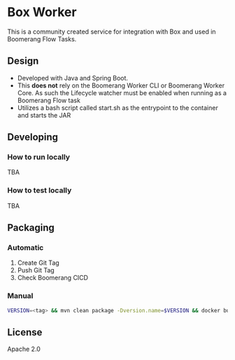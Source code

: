 # Box Worker

This is a community created service for integration with Box and used in Boomerang Flow Tasks.

## Design

- Developed with Java and Spring Boot. 
- This **does not** rely on the Boomerang Worker CLI or Boomerang Worker Core. As such the Lifecycle watcher must be enabled when running as a Boomerang Flow task
- Utilizes a bash script called start.sh as the entrypoint to the container and starts the JAR

## Developing

### How to run locally

TBA

### How to test locally

TBA

## Packaging

### Automatic

1. Create Git Tag
2. Push Git Tag
3. Check Boomerang CICD

### Manual

```bash
VERSION=<tag> && mvn clean package -Dversion.name=$VERSION && docker build -t boomerangio/box-service:$VERSION --build-arg BMRG_TAG=$VERSION . && docker push boomerangio/box-service:$VERSION
```

## License

Apache 2.0
